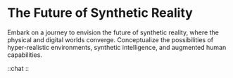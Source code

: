 # The Future of Synthetic Reality

Embark on a journey to envision the future of synthetic reality, where the physical and digital worlds converge. Conceptualize the possibilities of hyper-realistic environments, synthetic intelligence, and augmented human capabilities.

::chat
::
